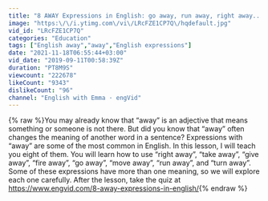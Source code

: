 ```yaml
---
title: "8 AWAY Expressions in English: go away, run away, right away..."
image: "https:\/\/i.ytimg.com\/vi\/LRcFZE1CP7Q\/hqdefault.jpg"
vid_id: "LRcFZE1CP7Q"
categories: "Education"
tags: ["English away","away","English expressions"]
date: "2021-11-18T06:55:44+03:00"
vid_date: "2019-09-11T00:58:39Z"
duration: "PT8M9S"
viewcount: "222678"
likeCount: "9343"
dislikeCount: "96"
channel: "English with Emma · engVid"
---
```

{% raw %}You may already know that “away” is an adjective that means something or someone is not there. But did you know that “away” often changes the meaning of another word in a sentence? Expressions with “away” are some of the most common in English. In this lesson, I will teach you eight of them. You will learn how to use “right away”, “take away”, “give away”, “fire away”, “go away”, “move away”, “run away”, and “turn away”. Some of these expressions have more than one meaning, so we will explore each one carefully. After the lesson, take the quiz at <a rel="nofollow" target="blank" href="https://www.engvid.com/8-away-expressions-in-english/">https://www.engvid.com/8-away-expressions-in-english/</a>{% endraw %}
